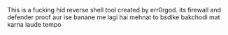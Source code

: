 This is a fucking hid reverse shell tool created by err0rgod. its firewall and defender proof
aur ise banane me lagi hai mehnat to bsdike bakchodi mat karna laude tempo